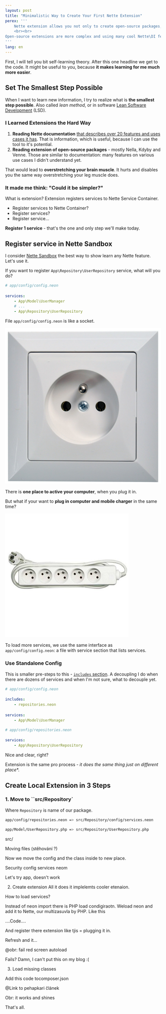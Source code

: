 ```yaml
---
layout: post
title: "Minimalistic Way to Create Your First Nette Extension"
perex: '''
    Nette extension allows you not only to create open-source packages, but also to <strong>split your application so small and logical chunks of code</strong>.
    <br><br>
Open-source extensions are more complex and using many cool Nette\DI features, but today I will show you, how to <strong>start with one Nette\DI method and one service only</strong>.
'''
lang: en
---
```


First, I will tell you bit self-learning theory. After this one headline we get to the code. It might be useful to you, because **it makes learning for me much more easier**.

## Set The Smallest Step Possible

When I want to learn new information, I try to realize what is **the smallest step possible**. Also called *lean method*, or in software [Lean Software Development](https://en.wikipedia.org/wiki/Lean_software_development) (LSD).

### I Learned Extensions the Hard Way

1. **Reading Nette documentation** [that describes over 20 features and uses cases it has](https://doc.nette.org/en/last/di-extensions). That is information, which is useful, because I can use the tool to it's potential.
2. **Reading extension of open-source packages** - mostly Nella, Kdyby and Venne. Those are similar to documentation: many features on various use cases I didn't understand yet.

That would lead to **overstretching your brain muscle**. It hurts and disables you the same way overstretching your leg muscle does.

### It made me think: "Could it be simpler?"

What is extension? Extension registers services to Nette Service Container.

- Register services to Nette Container?
- Register services?
- Register service...

**Register 1 service** - that's the one and only step we'll make today.

## Register service in Nette Sandbox

I consider [Nette Sandbox](https://github.com/nette/sandbox) the best way to show learn any Nette feature. Let's use it.

If you want to register `App\Repository\UserRepository` service, what will you do?

```yaml
# app/config/config.neon

services:
    - App\Model\UserManager
    # ...
    - App\Repository\UserRepository
```

File `app/config/config.neon` is like a socket.

<img src="/assets/images/posts/2017/nette-extension/single-socket.jpg" class="thumbnail">

There is **one place to active your computer**, when you plug it in.

But what if your want to **plug in computer and mobile charger** in the same time?

<img src="/assets/images/posts/2017/nette-extension/multi-socket.jpg" class="thumbnail">

To load more services, we use the same interface as `app/config/config.neon`: a file with service section that lists services.

### Use Standalone Config

This is smaller pre-steps to this - [`includes` section](https://doc.nette.org/en/2.4/configuring#toc-multiple-configuration-files). A decoupling I do when there are dozens of services and when I'm not sure, what to decouple yet.

```yaml
# app/config/config.neon

includes:
    - repositories.neon

services:
    - App\Model\UserManager
```

```yaml
# app/config/repositories.neon

services:
    - App\Repository\UserRepository
```

Nice and clear, right?

Extension is the same pro process - *it does the same thing just on different place**.

## Create Local Extension in 3 Steps

### 1. Move to ``src/Repository`

Where `Repository` is name of our package.

```bash
app/config/repositories.neon => src/Repository/config/services.neon
```

```bash
app/Model/UserRepository.php => src/Repository/UserRepository.php
```

src/

Moving files (stěhování ?)

Now we move the config and the class inside to new place.



Security  config services neom


Let's try app, doesn't work

2. Create extension
All it does it implelemts cooler etenaion.

How to load services?

Instead of neon import there is PHP load condigiraotn. Weload neon and add it to Nette, our multizasuvla by PHP. Like this

….Code….

And register there extension like tjis = plugging it in.

Refresh and it…

@obr: fail red screen autoload

Fails? Damn, I can't put this on my blog :(


3. Load missing classes

Add this code tocomposer.json

@Link to pehapkari článek



Obr: it works and shines


That's all.


